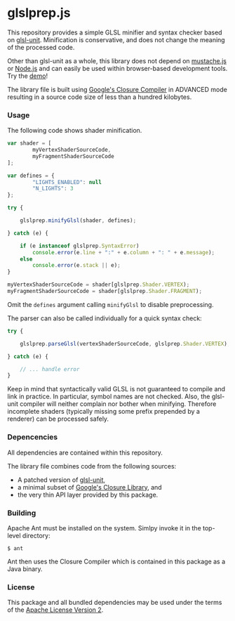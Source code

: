 glslprep.js
===========

This repository provides a simple GLSL minifier and syntax checker based on [glsl-unit](https://code.google.com/p/glsl-unit/). Minification is conservative, and does not change the meaning of the processed code. 

Other than glsl-unit as a whole, this library does not depend on [mustache.js](https://github.com/janl/mustache.js) or [Node.js](https://nodejs.org) and can easily be used within browser-based development tools. Try the [demo](http://tschw.github.io/glslprep.js/smoke_test.html)!

The library file is built using [Google's Closure Compiler](https://developers.google.com/closure/compiler/) in ADVANCED mode resulting in a source code size of less than a hundred kilobytes.

### Usage ###

The following code shows shader minification.

```javascript
var shader = [ 
		myVertexShaderSourceCode, 
		myFragmentShaderSourceCode
];

var defines = {
		"LIGHTS_ENABLED": null
		"N_LIGHTS": 3
};

try {

	glslprep.minifyGlsl(shader, defines);

} catch (e) {

	if (e instanceof glslprep.SyntaxError)
		console.error(e.line + ":" + e.column + ": " + e.message);
	else
		console.error(e.stack || e);
}

myVertexShaderSourceCode = shader[glslprep.Shader.VERTEX);
myFragmentShaderSourceCode = shader[glslprep.Shader.FRAGMENT);

```

Omit the `defines` argument calling `minifyGlsl` to disable preprocessing.



The parser can also be called individually for a quick syntax check:

```javascript
try {

	glslprep.parseGlsl(vertexShaderSourceCode, glslprep.Shader.VERTEX);

} catch (e) {

	// ... handle error
}
```

Keep in mind that syntactically valid GLSL is not guaranteed to compile
and link in practice. In particular, symbol names are not checked.
Also, the glsl-unit compiler will neither complain nor bother when
minifying. Therefore incomplete shaders (typically missing some prefix
prepended by a renderer) can be processed safely.

### Depencencies ###

All dependencies are contained within this repository.

The library file combines code from the following sources:

- A patched version of [glsl-unit](https://code.google.com/p/glsl-unit),
- a minimal subset of [Google's Closure Library](https://developers.google.com/closure/library), and
- the very thin API layer provided by this package.

### Building ###

Apache Ant must be installed on the system. Simlpy invoke it in the
top-level directory:

```
$ ant
```

Ant then uses the Closure Compiler which is contained in this package
as a Java binary.

### License ###

This package and all bundled dependencies may be used under the terms
of the [Apache License Version 2](http://www.apache.org/licenses/LICENSE-2.0).

